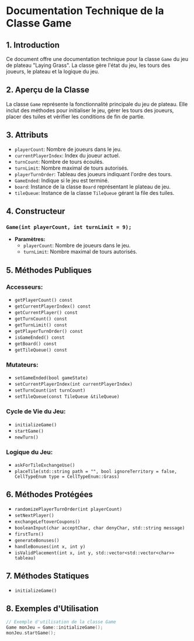 # Documentation Technique de la Classe Game

## 1. Introduction

Ce document offre une documentation technique pour la classe `Game` du jeu de plateau "Laying Grass". La classe gère
l'état du jeu, les tours des joueurs, le plateau et la logique du jeu.

## 2. Aperçu de la Classe

La classe `Game` représente la fonctionnalité principale du jeu de plateau. Elle inclut des méthodes pour initialiser le
jeu, gérer les tours des joueurs, placer des tuiles et vérifier les conditions de fin de partie.

## 3. Attributs

- `playerCount`: Nombre de joueurs dans le jeu.
- `currentPlayerIndex`: Index du joueur actuel.
- `turnCount`: Nombre de tours écoulés.
- `turnLimit`: Nombre maximal de tours autorisés.
- `playerTurnOrder`: Tableau des joueurs indiquant l'ordre des tours.
- `GameEnded`: Indique si le jeu est terminé.
- `board`: Instance de la classe `Board` représentant le plateau de jeu.
- `tileQueue`: Instance de la classe `TileQueue` gérant la file des tuiles.

## 4. Constructeur

### `Game(int playerCount, int turnLimit = 9);`

- **Paramètres:**
    - `playerCount`: Nombre de joueurs dans le jeu.
    - `turnLimit`: Nombre maximal de tours autorisés.

## 5. Méthodes Publiques

### Accesseurs:

- `getPlayerCount() const`
- `getCurrentPlayerIndex() const`
- `getCurrentPlayer() const`
- `getTurnCount() const`
- `getTurnLimit() const`
- `getPlayerTurnOrder() const`
- `isGameEnded() const`
- `getBoard() const`
- `getTileQueue() const`

### Mutateurs:

- `setGameEnded(bool gameState)`
- `setCurrentPlayerIndex(int currentPlayerIndex)`
- `setTurnCount(int turnCount)`
- `setTileQueue(const TileQueue &tileQueue)`

### Cycle de Vie du Jeu:

- `initializeGame()`
- `startGame()`
- `newTurn()`

### Logique du Jeu:

- `askForTileExchangeUse()`
- `placeTile(std::string path = "", bool ignoreTerritory = false, CellTypeEnum type = CellTypeEnum::Grass)`

## 6. Méthodes Protégées

- `randomizePlayerTurnOrder(int playerCount)`
- `setNextPlayer()`
- `exchangeLeftoverCoupons()`
- `booleanInput(char acceptChar, char denyChar, std::string message)`
- `firstTurn()`
- `generateBonuses()`
- `handleBonuses(int x, int y)`
- `isValidPlacement(int x, int y, std::vector<std::vector<char>> tableau)`

## 7. Méthodes Statiques

- `initializeGame()`

## 8. Exemples d'Utilisation

```cpp
// Exemple d'utilisation de la classe Game
Game monJeu = Game::initializeGame();
monJeu.startGame();
